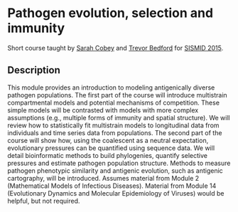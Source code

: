 # Pathogen evolution, selection and immunity

Short course taught by [Sarah Cobey](http://cobeylab.uchicago.edu/) and [Trevor Bedford](http://bedford.io/) for [SISMID 2015](https://depts.washington.edu/sismid/general.html).

## Description
This module provides an introduction to modeling antigenically diverse pathogen populations.
The first part of the course will introduce multistrain compartmental models and potential mechanisms of competition.
These simple models will be contrasted with models with more complex assumptions (e.g., multiple forms of immunity and spatial structure).
We will review how to statistically fit multistrain models to longitudinal data from individuals and time series data from populations.
The second part of the course will show how, using the coalescent as a neutral expectation, evolutionary pressures can be quantified using sequence data.
We will detail bioinformatic methods to build phylogenies, quantify selective pressures and estimate pathogen population structure.
Methods to measure pathogen phenotypic similarity and antigenic evolution, such as antigenic cartography, will be introduced.
Assumes material from Module 2 (Mathematical Models of Infectious Diseases).
Material from Module 14 (Evolutionary Dynamics and Molecular Epidemiology of Viruses) would be helpful, but not required.
